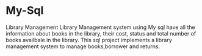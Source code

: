 # My-Sql
Library Management 
Library Management system using My sql have all the information about books in the library, their cost, status and total number of books availbale in the library.
This sql project implements a library management system to manage books,borrower and returns.
